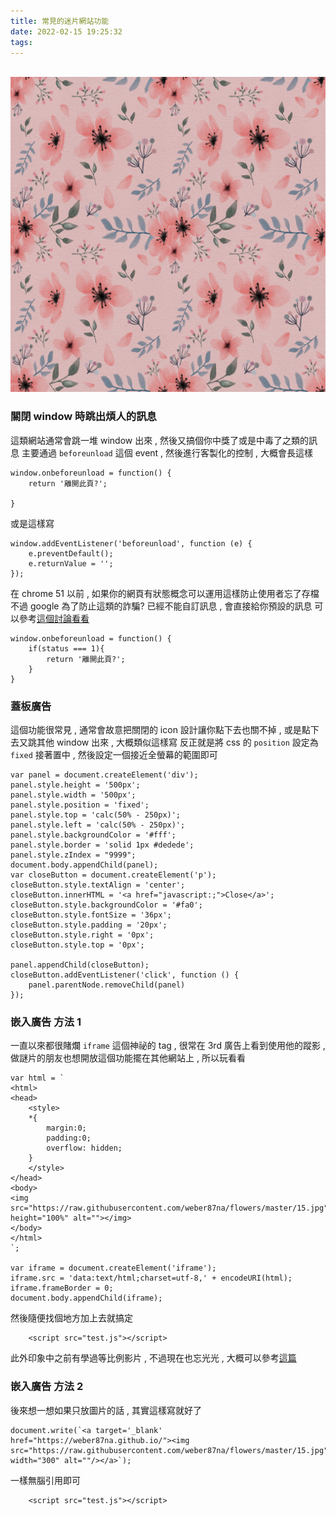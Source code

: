 ```yaml
---
title: 常見的迷片網站功能
date: 2022-02-15 19:25:32
tags:
---
```

&nbsp;
![賽](https://raw.githubusercontent.com/weber87na/flowers/master/15.jpg)
<!-- more -->

### 關閉 window 時跳出煩人的訊息
這類網站通常會跳一堆 window 出來 , 然後又搞個你中獎了或是中毒了之類的訊息
主要通過 `beforeunload` 這個 event , 然後進行客製化的控制 , 大概會長這樣
```
window.onbeforeunload = function() {
	return '離開此頁?';

}
```

或是這樣寫
```
window.addEventListener('beforeunload', function (e) {
    e.preventDefault();
    e.returnValue = '';
});
```

在 chrome 51 以前 , 如果你的網頁有狀態概念可以運用這樣防止使用者忘了存檔
不過 google 為了防止這類的詐騙? 已經不能自訂訊息 , 會直接給你預設的訊息
可以參考[這個討論看看](https://stackoverflow.com/questions/4802007/window-onbeforeunload-not-working-in-chrome)
```
window.onbeforeunload = function() {
	if(status === 1){
		return '離開此頁?';
	}
}
```


### 蓋板廣告
這個功能很常見 , 通常會故意把關閉的 icon 設計讓你點下去也關不掉 , 或是點下去又跳其他 window 出來 , 大概類似這樣寫
反正就是將 css 的 `position` 設定為 `fixed` 接著置中 , 然後設定一個接近全螢幕的範圍即可
```
var panel = document.createElement('div');
panel.style.height = '500px';
panel.style.width = '500px';
panel.style.position = 'fixed';
panel.style.top = 'calc(50% - 250px)';
panel.style.left = 'calc(50% - 250px)';
panel.style.backgroundColor = '#fff';
panel.style.border = 'solid 1px #dedede';
panel.style.zIndex = "9999";
document.body.appendChild(panel);
var closeButton = document.createElement('p');
closeButton.style.textAlign = 'center';
closeButton.innerHTML = '<a href="javascript:;">Close</a>';
closeButton.style.backgroundColor = '#fa0';
closeButton.style.fontSize = '36px';
closeButton.style.padding = '20px';
closeButton.style.right = '0px';
closeButton.style.top = '0px';

panel.appendChild(closeButton);
closeButton.addEventListener('click', function () {
    panel.parentNode.removeChild(panel)
});
```

### 嵌入廣告 方法 1
一直以來都很賭爛 `iframe` 這個神祕的 tag , 很常在 3rd 廣告上看到使用他的蹤影 , 做謎片的朋友也想開放這個功能擺在其他網站上 , 所以玩看看
```
var html = `
<html>
<head>
    <style>
    *{
        margin:0;
        padding:0;
        overflow: hidden;
    }
    </style>
</head>
<body>
<img src="https://raw.githubusercontent.com/weber87na/flowers/master/15.jpg"  height="100%" alt=""></img>
</body>
</html>
`;

var iframe = document.createElement('iframe');
iframe.src = 'data:text/html;charset=utf-8,' + encodeURI(html);
iframe.frameBorder = 0;
document.body.appendChild(iframe);
```

然後隨便找個地方加上去就搞定
```
    <script src="test.js"></script>
```

此外印象中之前有學過等比例影片 , 不過現在也忘光光 , 大概可以參考[這篇](https://ithelp.ithome.com.tw/articles/10252882)

### 嵌入廣告 方法 2
後來想一想如果只放圖片的話 , 其實這樣寫就好了
```
document.write(`<a target='_blank' href="https://weber87na.github.io/"><img src="https://raw.githubusercontent.com/weber87na/flowers/master/15.jpg" width="300" alt=""/></a>`);
```

一樣無腦引用即可
```
    <script src="test.js"></script>
```
